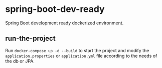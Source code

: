 # spring-boot-dev-ready
Spring Boot development ready dockerized environment.

## run-the-project
Run `docker-compose up -d --build` to start the project and modify the `application.properties` or `application.yml` file according to the needs of the db or JPA.
